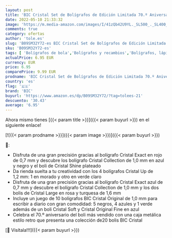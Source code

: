 ```yaml
---
layout: post
title: 'BIC Cristal Set de Bolígrafos de Edición Limitada 70.º Aniversario con Caja Metálica Reutilizable - Varios Colores y Puntas de Distintos Tamaños  Caja de 20'
date: 2022-05-10 21:33:32
image: 'https://m.media-amazon.com/images/I/41zQb42U9YL._SL500_._SL400_.jpg'
comments: true
category: ofertas
author: 'tole.es'
slug: 'B09SM32Y72-es BIC Cristal Set de Bolígrafos de Edición Limitada 70.º...'
sku: 'B09SM32Y72-es'
tags: [ 'Bolígrafos de bola','Bolígrafos y recambios','Bolígrafos, lápices y útiles de escritura','Oficina y papelería','bic','bolígrafos','cristal','🇪🇸', ]
actualPrice: 6.95 EUR
currency: EUR
price: 6.95
comparePrice: 9.99 EUR
prodname: 'BIC Cristal Set de Bolígrafos de Edición Limitada 70.º Aniversario con Caja Metálica Reutilizable - Varios Colores y Puntas de Distintos Tamaños  Caja de 20'
country: 'es'
flag: '🇪🇸'
brand: 'BIC'
buyurl: 'https://www.amazon.es/dp/B09SM32Y72/?tag=tolees-21'
descuento: '30.43'
average: '6.95'
---
```


Ahora mismo tienes [{{< param title >}}]({{< param buyurl >}}) en el siguiente enlace!

[![{{< param prodname >}}]({{< param image >}})]({{< param buyurl >}})

🔎:

- Disfruta de una gran precisión gracias al bolígrafo Cristal Exact en rojo de 0,7 mm y descubre los bolígrafo Cristal Collection de 1,0 mm en azul y negro y el boli de Cristal Shine plateado
- Da rienda suelta a tu creatividad con los 4 bolígrafos Cristal Up de 1,2 mm: 1 en morado y otro en verde claro
- Disfruta de una gran precisión gracias al bolígrafo Cristal Exact azul de 0,7 mm y descubre el bolígrafo Cristal Collection de 1,0 mm y los dos bolis de Cristal Large en rosa y turquesa de 1,6 mm
- Incluye un juego de 10 bolígrafos BIC Cristal Original de 1,0 mm para escribir a diario con gran comodidad: 5 negros, 4 azules y 1 verde además de un boli Cristal Soft y Cristal Original Fine en azul
- Celebra el 70.º aniversario del boli más vendido con una caja metálica estilo retro que presenta una colección de20 bolis BIC Cristal

[🛒 Visítala!!!]({{< param buyurl >}})
